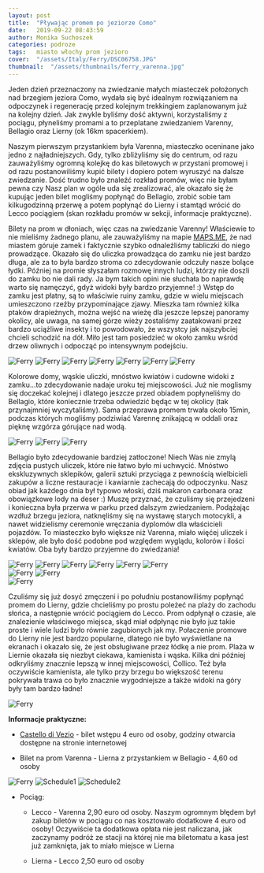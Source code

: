 ```yaml
---
layout: post
title:  "Pływając promem po jeziorze Como"
date:   2019-09-22 08:43:59
author: Monika Suchoszek
categories: podroze
tags:	miasto włochy prom jezioro
cover:  "/assets/Italy/Ferry/DSC06758.JPG"
thumbnail:  "/assets/thumbnails/ferry_varenna.jpg"
---
```

Jeden dzień przeznaczony na zwiedzanie małych miasteczek położonych nad brzegiem jeziora Como, wydała się być idealnym rozwiązaniem
na odpoczynek i regenerację przed kolejnym trekkingiem zaplanowanym już na kolejny dzień. Jak zwykle byliśmy dość aktywni, korzystaliśmy z pociągu, 
płyneliśmy promami a to przeplatane zwiedzaniem Varenny, Bellagio oraz Lierny (ok 16km spacerkiem).

Naszym pierwszym przystankiem była Varenna, miasteczko oceninane jako jedno z najładniejszych. Gdy, tylko zbliżyliśmy się do centrum, od razu zauważyliśmy ogromną kolejkę
do kas biletowych w przystani promowej i od razu postanowiliśmy kupić bilety i dopiero potem wyruszyć na dalsze zwiedzanie. Dość trudno było znaleźć rozkład promów, więc
nie byłam pewna czy Nasz plan w ogóle uda się zrealizować, ale okazało się że kupując jeden bilet mogliśmy popłynąć do Bellagio, zrobić sobie tam kilkugodzinną przerwę
a potem popłynąć do Lierny i stamtąd wrócić do Lecco pociągiem (skan rozkładu promów w sekcji, informacje praktyczne).

Bilety na prom w dłoniach, więc czas na zwiedzanie Varenny! Właściewie to nie mieliśmy żadnego planu, ale zauważyliśmy na mapie [MAPS.ME](https://maps.me/), że nad miastem góruje zamek i faktycznie szybko
odnaleźliśmy tabliczki do niego prowadzące. Okazało się do uliczka prowadząca do zamku nie jest bardzo długa, ale za to była bardzo stroma co zdecydowanie odczuły
nasze bolące łydki. Później na promie słyszałam rozmowę innych ludzi, którzy nie doszli do zamku bo nie dali rady. Ja bym takich opini nie słuchała bo naprawdę warto się
namęczyć, gdyż widoki były bardzo przyjemne! :) Wstęp do zamku jest płatny, są to właściwie ruiny zamku, gdzie w wielu miejscach umieszczono rzeźby przypominające zjawy.
Mieszka tam również kilka ptaków drapieżnych, można wejść na wieżę dla jeszcze lepszej panoramy okolicy, ale uwaga, na samej górze wieży zostaliśmy zaatakowani przez
bardzo uciążliwe insekty i to powodowało, że wszystcy jak najszybciej chcieli schodzić na dół. Miło jest tam posiedzieć w około zamku wśród drzew oliwnych i odpocząć po
intensywnym podejściu.

<img src="/assets/Italy/Ferry/DSC06732.JPG" alt="Ferry" />

<img src="/assets/Italy/Ferry/DSC06738.JPG" alt="Ferry" />

<img src="/assets/Italy/Ferry/DSC06756.JPG" alt="Ferry" />

<img src="/assets/Italy/Ferry/DSC06758.JPG" alt="Ferry" />

<img src="/assets/Italy/Ferry/DSC06764.JPG" alt="Ferry" />

<img src="/assets/Italy/Ferry/DSC06769.JPG" alt="Ferry" />

<img src="/assets/Italy/Ferry/DSC06772.JPG" alt="Ferry" />

Kolorowe domy, wąskie uliczki, mnóstwo kwiatów i cudowne widoki z zamku...to zdecydowanie nadaje uroku tej miejscowości. Już nie moglismy się doczekać kolejnej i dlatego
jeszcze przed obiadem popłyneliśmy do Bellagio, które koniecznie trzeba odwiedzić będąc w tej okolicy (tak przynajmniej wyczytaliśmy). Sama przeprawa promem trwała około 15min,
podczas których mogliśmy podziwiać Varennę znikającą w oddali oraz pięknę wzgórza górujące nad wodą.

<img src="/assets/Italy/Ferry/DSC06804.JPG" alt="Ferry" />

<img src="/assets/Italy/Ferry/DSC06807.JPG" alt="Ferry" />

<img src="/assets/Italy/Ferry/DSC06814.JPG" alt="Ferry" />

Bellagio było zdecydowanie bardziej zatłoczone! Niech Was nie zmylą zdjęcia pustych uliczek, które nie łatwo było mi uchwycić. Mnóstwo ekskluzywnych sklepików, galerii sztuki przyciąga z pewnością wielbicieli zakupów a liczne restauracje i kawiarnie zachecają
do odpoczynku. Nasz obiad jak każdego dnia był typowo włoski, dziś makaron carbonara oraz obowiązkowe lody na deser :) Muszę przyznać, że czuliśmy się przejedzeni i 
konieczna była przerwa w parku przed dalszym zwiedzaniem. Podążając wzdłuż brzegu jeziora, natknęliśmy się na wystawę starych motocykli, a nawet widzielismy ceremonie wręczania
dyplomów dla właścicieli pojazdów. To miasteczko było większe niż Varenna, miało więćej uliczek i sklepów, ale było dość podobne pod względem wyglądu, kolorów i ilości kwiatów.
Oba były bardzo przyjemne do zwiedzania!

<img src="/assets/Italy/Ferry/DSC06785.JPG" alt="Ferry" />

<img src="/assets/Italy/Ferry/DSC06797.JPG" alt="Ferry" />

<img src="/assets/Italy/Ferry/DSC06799.JPG" alt="Ferry" />

<img src="/assets/Italy/Ferry/DSC06817.JPG" alt="Ferry" />

<img src="/assets/Italy/Ferry/DSC06820.JPG" alt="Ferry" />

<img src="/assets/Italy/Ferry/DSC06782.JPG" alt="Ferry" />

<div class="row">
  <img src="/assets/Italy/Ferry/DSC06818.JPG" class="column-50" alt="Ferry" />
  <img src="/assets/Italy/Ferry/DSC06821.JPG" class="column-50" alt="Ferry" />
</div>

<img src="/assets/Italy/Ferry/DSC06823.JPG" alt="Ferry" />

Czuliśmy się już dosyć zmęczeni i po południu postanowiliśmy popłynąć promem do Lierny, gdzie chcieliśmy po prostu poleżeć na plaży do zachodu słońca, a następnie wrócić pociągiem
do Lecco. Prom odpłynął o czasie, ale znalezienie właściwego miejsca, skąd miał odpłynąc nie było juz takie proste i wiele ludzi było równie zagubionych jak my. Połaczenie promowe do Lierny
nie jest bardzo popularne, dlatego nie było wyświetlane na ekranach i okazało się, że jest obsługiwane przez łódkę a nie prom. Plaża w Liernie okazała się niezbyt ciekawa, kamienista
i wąska. Kilka dni później odkryliśmy znacznie lepszą w innej miejscowości, Collico. Też była oczywiście kamienista, ale tylko przy brzegu bo większość terenu pokrywała trawa co 
było znacznie wygodniejsze a także widoki na góry były tam bardzo ładne!

<img src="/assets/Italy/Ferry/DSC06825.JPG" alt="Ferry" />


__Informacje praktyczne:__

  * [Castello di Vezio](http://www.castellodivezio.it/EN/home-en.html)  - bilet wstępu 4 euro od osoby, godziny otwarcia dostępne na stronie internetowej 

  * Bilet na prom Varenna - Lierna z przystankiem w Bellagio - 4,60 od osoby

<img src="/assets/Italy/Ferry/DSC06776.JPG" alt="Ferry" />


<img src="/assets/Italy/Ferry/IMG_20200112_schedule1.jpg" alt="Schedule1" />


<img src="/assets/Italy/Ferry/IMG_20200112_schedule2.jpg" alt="Schedule2" />

  * Pociąg:

    * Lecco - Varenna 2,90 euro od osoby. Naszym ogromnym błędem był zakup biletów w pociągu co nas kosztowało dodatkowe 4 euro od osoby!
      Oczywiście ta dodatkowa opłata nie jest naliczana, jak zaczynamy podróż ze stacji na której nie ma biletomatu a kasa jest już zamknięta, jak to miało miejsce w Lierna  
	  
    * Lierna - Lecco 2,50 euro od osoby





